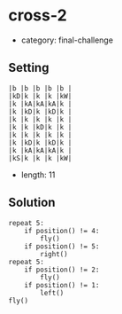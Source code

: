# cross-2
- category: final-challenge

## Setting

```
|b |b |b |b |b |
|kD|k |k |k |kW|
|k |kA|kA|kA|k |
|k |kD|k |kD|k |
|k |k |k |k |k |
|k |k |kD|k |k |
|k |k |k |k |k |
|k |kD|k |kD|k |
|k |kA|kA|kA|k |
|kS|k |k |k |kW|
```

- length: 11

## Solution

```
repeat 5:
    if position() != 4:
        fly()
    if position() != 5:
        right()
repeat 5:
    if position() != 2:
        fly()
    if position() != 1:
        left()
fly()
```
